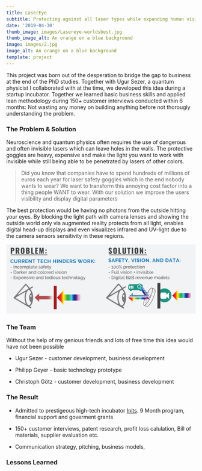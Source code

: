 ```yaml
---
title: LaserEye
subtitle: Protecting against all laser types while expanding human vision
date: '2019-04-30'
thumb_image: images/Lasereye-worldsbest.jpg 
thumb_image_alt: An orange on a blue background
image: images/2.jpg
image_alt: An orange on a blue background
template: project
---
```



This project was born out of the desperation to bridge the gap to business at the end of the PhD studies. Together with Ugur Sezer, a quantum physicist I collaborated with at the time, we developed this idea during a startup incubator. Together we learned basic business skills and applied lean methodology during 150+ customer interviews conducted within 6 months: Not wasting any money on building anything before not thorougly understanding the problem. 



### The Problem & Solution

Neuroscience and quantum physics often requires the use of dangerous and often invisible lasers which can leave holes in the walls. The protective goggles are heavy, expensive and make the light you want to work with invisible while still being able to be penetrated by lasers of other colors. 

> Did you know that companies have to spend hundreds of millions of euros each year for laser safety goggles which in the end nobody wants to wear? We want to transform this annoying cost factor into a thing people WANT to wear. With our solution we improve the users visibility and display digital parameters 

The best protection would be having no photons from the outside hitting your eyes. By blocking the light path with camera lenses and showing the outside world only via augmented reality protects from all light, enables digital head-up displays and even visualizes infrared and UV-light due to the camera sensors sensitivity in these regions. 

![](https://raw.githubusercontent.com/Wursthub/fabulous-mahogany-01ad3/ecc50d8b027bb6787a90aa9de5a95c18a1e7eaa7/Lasereye-Problem.png)

### The Team

Without the help of my genious friends and lots of free time this idea would have not been possible

*   Ugur Sezer - customer development, business development

*   Philipp Geyer - basic technology prototype

*   Christoph Götz - customer development, business development

### The Result

*   Admitted to prestigeous high-tech incubator [Inits](https://www.inits.at/en/home/). 9 Month program, financial support and goverment grants

*   150+ customer interviews, patent research, profit loss calulation, Bill of materials, supplier evaluation etc. 

*    Communication strategy, pitching, business models, 

### Lessons Learned



